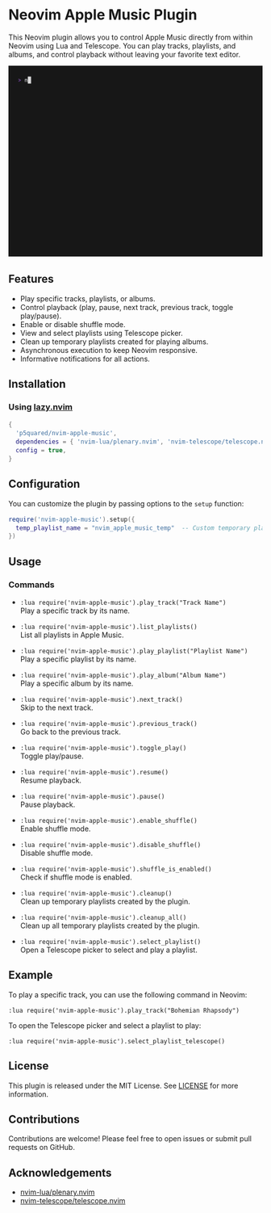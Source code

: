 # Neovim Apple Music Plugin

This Neovim plugin allows you to control Apple Music directly from within Neovim using Lua and Telescope. You can play tracks, playlists, and albums, and control playback without leaving your favorite text editor.

![Demo of Selecting Album via Telescope](demos/select_album.gif)

## Features

- Play specific tracks, playlists, or albums.
- Control playback (play, pause, next track, previous track, toggle play/pause).
- Enable or disable shuffle mode.
- View and select playlists using Telescope picker.
- Clean up temporary playlists created for playing albums.
- Asynchronous execution to keep Neovim responsive.
- Informative notifications for all actions.

## Installation

### Using [lazy.nvim](https://github.com/folke/lazy.nvim)

```lua
{
  'p5quared/nvim-apple-music',
  dependencies = { 'nvim-lua/plenary.nvim', 'nvim-telescope/telescope.nvim' },
  config = true,
}
```

## Configuration

You can customize the plugin by passing options to the `setup` function:

```lua
require('nvim-apple-music').setup({
  temp_playlist_name = "nvim_apple_music_temp"  -- Custom temporary playlist name
})
```

## Usage

### Commands

- `:lua require('nvim-apple-music').play_track("Track Name")`  
  Play a specific track by its name.

- `:lua require('nvim-apple-music').list_playlists()`  
  List all playlists in Apple Music.

- `:lua require('nvim-apple-music').play_playlist("Playlist Name")`  
  Play a specific playlist by its name.

- `:lua require('nvim-apple-music').play_album("Album Name")`  
  Play a specific album by its name.

- `:lua require('nvim-apple-music').next_track()`  
  Skip to the next track.

- `:lua require('nvim-apple-music').previous_track()`  
  Go back to the previous track.

- `:lua require('nvim-apple-music').toggle_play()`  
  Toggle play/pause.

- `:lua require('nvim-apple-music').resume()`  
  Resume playback.

- `:lua require('nvim-apple-music').pause()`  
  Pause playback.

- `:lua require('nvim-apple-music').enable_shuffle()`  
  Enable shuffle mode.

- `:lua require('nvim-apple-music').disable_shuffle()`  
  Disable shuffle mode.

- `:lua require('nvim-apple-music').shuffle_is_enabled()`  
  Check if shuffle mode is enabled.

- `:lua require('nvim-apple-music').cleanup()`  
  Clean up temporary playlists created by the plugin.

- `:lua require('nvim-apple-music').cleanup_all()`  
  Clean up all temporary playlists created by the plugin.

- `:lua require('nvim-apple-music').select_playlist()`  
  Open a Telescope picker to select and play a playlist.

## Example

To play a specific track, you can use the following command in Neovim:

```vim
:lua require('nvim-apple-music').play_track("Bohemian Rhapsody")
```

To open the Telescope picker and select a playlist to play:

```vim
:lua require('nvim-apple-music').select_playlist_telescope()
```

## License

This plugin is released under the MIT License. See [LICENSE](./LICENSE) for more information.

## Contributions

Contributions are welcome! Please feel free to open issues or submit pull requests on GitHub.

## Acknowledgements

- [nvim-lua/plenary.nvim](https://github.com/nvim-lua/plenary.nvim)
- [nvim-telescope/telescope.nvim](https://github.com/nvim-telescope/telescope.nvim)
